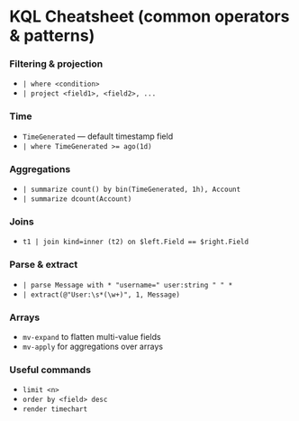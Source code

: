 # KQL Cheatsheet (common operators & patterns)

### Filtering & projection
- `| where <condition>`
- `| project <field1>, <field2>, ...`

### Time
- `TimeGenerated` — default timestamp field
- `| where TimeGenerated >= ago(1d)`

### Aggregations
- `| summarize count() by bin(TimeGenerated, 1h), Account`
- `| summarize dcount(Account)`

### Joins
- `t1 | join kind=inner (t2) on $left.Field == $right.Field`

### Parse & extract
- `| parse Message with * "username=" user:string " " *`
- `| extract(@"User:\s*(\w+)", 1, Message)`

### Arrays
- `mv-expand` to flatten multi-value fields
- `mv-apply` for aggregations over arrays

### Useful commands
- `limit <n>`
- `order by <field> desc`
- `render timechart`

